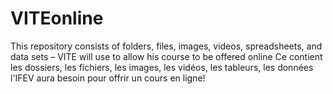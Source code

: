 # VITEonline
This repository consists of folders, files, images, videos, spreadsheets, and data sets – VITE will use to allow his course to be offered online Ce contient les dossiers, les fichiers, les images, les vidéos, les tableurs, les données l'IFEV aura besoin pour offrir un cours en ligne!
